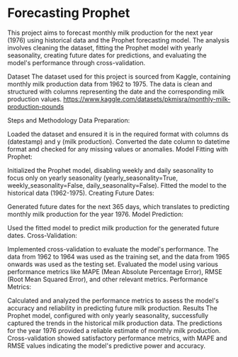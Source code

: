# Forecasting Prophet

This project aims to forecast monthly milk production for the next year (1976) using historical data and the Prophet forecasting model. The analysis involves cleaning the dataset, fitting the Prophet model with yearly seasonality, creating future dates for predictions, and evaluating the model's performance through cross-validation.

Dataset
The dataset used for this project is sourced from Kaggle, containing monthly milk production data from 1962 to 1975. The data is clean and structured with columns representing the date and the corresponding milk production values.
https://www.kaggle.com/datasets/pkmisra/monthly-milk-production-pounds

Steps and Methodology
Data Preparation:

Loaded the dataset and ensured it is in the required format with columns ds (datestamp) and y (milk production).
Converted the date column to datetime format and checked for any missing values or anomalies.
Model Fitting with Prophet:

Initialized the Prophet model, disabling weekly and daily seasonality to focus only on yearly seasonality (yearly_seasonality=True, weekly_seasonality=False, daily_seasonality=False).
Fitted the model to the historical data (1962-1975).
Creating Future Dates:

Generated future dates for the next 365 days, which translates to predicting monthly milk production for the year 1976.
Model Prediction:

Used the fitted model to predict milk production for the generated future dates.
Cross-Validation:

Implemented cross-validation to evaluate the model's performance. The data from 1962 to 1964 was used as the training set, and the data from 1965 onwards was used as the testing set.
Evaluated the model using various performance metrics like MAPE (Mean Absolute Percentage Error), RMSE (Root Mean Squared Error), and other relevant metrics.
Performance Metrics:

Calculated and analyzed the performance metrics to assess the model's accuracy and reliability in predicting future milk production.
Results
The Prophet model, configured with only yearly seasonality, successfully captured the trends in the historical milk production data.
The predictions for the year 1976 provided a reliable estimate of monthly milk production.
Cross-validation showed satisfactory performance metrics, with MAPE and RMSE values indicating the model's predictive power and accuracy.
